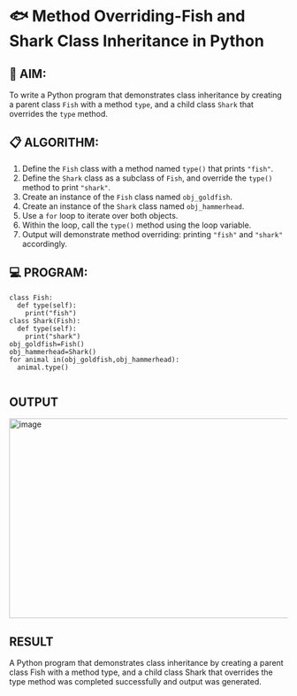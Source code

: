 # 🐟 Method Overriding-Fish and Shark Class Inheritance in Python

## 🧠 AIM:
To write a Python program that demonstrates class inheritance by creating a parent class `Fish` with a method `type`, and a child class `Shark` that overrides the `type` method.

## 📋 ALGORITHM:

1. Define the `Fish` class with a method named `type()` that prints `"fish"`.
2. Define the `Shark` class as a subclass of `Fish`, and override the `type()` method to print `"shark"`.
3. Create an instance of the `Fish` class named `obj_goldfish`.
4. Create an instance of the `Shark` class named `obj_hammerhead`.
5. Use a `for` loop to iterate over both objects.
6. Within the loop, call the `type()` method using the loop variable.
7. Output will demonstrate method overriding: printing `"fish"` and `"shark"` accordingly.

## 💻 PROGRAM:
```
class Fish: 
  def type(self): 
    print("fish") 
class Shark(Fish): 
  def type(self): 
    print("shark") 
obj_goldfish=Fish() 
obj_hammerhead=Shark() 
for animal in(obj_goldfish,obj_hammerhead): 
  animal.type()


```
## OUTPUT
<img width="663" height="361" alt="image" src="https://github.com/user-attachments/assets/507a7f8c-1583-485f-8d12-91a887953e29" />


## RESULT
A Python program that demonstrates class inheritance by creating a parent class Fish with a method type, and a child class Shark that overrides the type method was completed successfully and output was generated.
